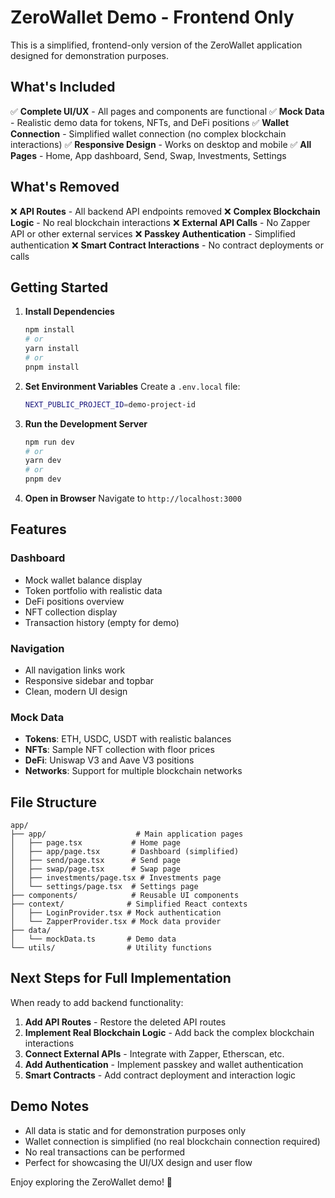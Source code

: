 # ZeroWallet Demo - Frontend Only

This is a simplified, frontend-only version of the ZeroWallet application designed for demonstration purposes.

## What's Included

✅ **Complete UI/UX** - All pages and components are functional
✅ **Mock Data** - Realistic demo data for tokens, NFTs, and DeFi positions
✅ **Wallet Connection** - Simplified wallet connection (no complex blockchain interactions)
✅ **Responsive Design** - Works on desktop and mobile
✅ **All Pages** - Home, App dashboard, Send, Swap, Investments, Settings

## What's Removed

❌ **API Routes** - All backend API endpoints removed
❌ **Complex Blockchain Logic** - No real blockchain interactions
❌ **External API Calls** - No Zapper API or other external services
❌ **Passkey Authentication** - Simplified authentication
❌ **Smart Contract Interactions** - No contract deployments or calls

## Getting Started

1. **Install Dependencies**
   ```bash
   npm install
   # or
   yarn install
   # or
   pnpm install
   ```

2. **Set Environment Variables**
   Create a `.env.local` file:
   ```bash
   NEXT_PUBLIC_PROJECT_ID=demo-project-id
   ```

3. **Run the Development Server**
   ```bash
   npm run dev
   # or
   yarn dev
   # or
   pnpm dev
   ```

4. **Open in Browser**
   Navigate to `http://localhost:3000`

## Features

### Dashboard
- Mock wallet balance display
- Token portfolio with realistic data
- DeFi positions overview
- NFT collection display
- Transaction history (empty for demo)

### Navigation
- All navigation links work
- Responsive sidebar and topbar
- Clean, modern UI design

### Mock Data
- **Tokens**: ETH, USDC, USDT with realistic balances
- **NFTs**: Sample NFT collection with floor prices
- **DeFi**: Uniswap V3 and Aave V3 positions
- **Networks**: Support for multiple blockchain networks

## File Structure

```
app/
├── app/                    # Main application pages
│   ├── page.tsx           # Home page
│   ├── app/page.tsx       # Dashboard (simplified)
│   ├── send/page.tsx      # Send page
│   ├── swap/page.tsx      # Swap page
│   ├── investments/page.tsx # Investments page
│   └── settings/page.tsx  # Settings page
├── components/            # Reusable UI components
├── context/              # Simplified React contexts
│   ├── LoginProvider.tsx # Mock authentication
│   └── ZapperProvider.tsx # Mock data provider
├── data/
│   └── mockData.ts       # Demo data
└── utils/                # Utility functions
```

## Next Steps for Full Implementation

When ready to add backend functionality:

1. **Add API Routes** - Restore the deleted API routes
2. **Implement Real Blockchain Logic** - Add back the complex blockchain interactions
3. **Connect External APIs** - Integrate with Zapper, Etherscan, etc.
4. **Add Authentication** - Implement passkey and wallet authentication
5. **Smart Contracts** - Add contract deployment and interaction logic

## Demo Notes

- All data is static and for demonstration purposes only
- Wallet connection is simplified (no real blockchain connection required)
- No real transactions can be performed
- Perfect for showcasing the UI/UX design and user flow

Enjoy exploring the ZeroWallet demo! 🚀
